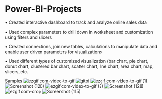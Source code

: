 # Power-BI-Projects

• Created interactive dashboard to track and analyze online sales data

• Used complex parameters to drill down in worksheet and
customization using filters and slicers

• Created connections, join new tables, calculations to manipulate
data and enable user driven parameters for visualizations

• Used different types of customized
visualization (bar chart, pie chart, donut chart,
clustered bar chart, scatter chart, line chart,
area chart, map, slicers, etc.



Samples
                   ![ezgif com-video-to-gif](https://user-images.githubusercontent.com/118007169/228591502-3d9c67f5-5d03-4d8d-9723-0e902a12dfc5.gif)
![gitpi](https://user-images.githubusercontent.com/118007169/225159350-c05c9d90-ddda-41bb-917f-5712575229f0.png)
                   ![ezgif com-video-to-gif (1)](https://user-images.githubusercontent.com/118007169/228607899-7281c3dd-3655-456d-a25d-e0d97fb3935d.gif)
![Screenshot (120)](https://user-images.githubusercontent.com/118007169/226142922-3df3f7e9-2731-4c2e-876e-eeff35262738.png)
                   ![ezgif com-video-to-gif (2)](https://user-images.githubusercontent.com/118007169/228609613-77f2214a-565d-4251-9c79-72c38ca59bbd.gif)
![Screenshot (128)](https://user-images.githubusercontent.com/118007169/228609806-65df1f66-173c-4298-98e6-f496fd1e1bec.png)
                   ![ezgif com-crop](https://user-images.githubusercontent.com/118007169/228606883-617a0628-a7a1-43d5-a7db-adb1cbf86afe.gif)
![Screenshot (115)](https://user-images.githubusercontent.com/118007169/225758316-32983325-5fe5-462b-8148-133355909148.png)







